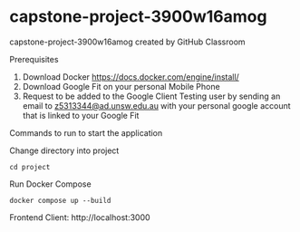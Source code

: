 # capstone-project-3900w16amog
capstone-project-3900w16amog created by GitHub Classroom

Prerequisites
1. Download Docker https://docs.docker.com/engine/install/
2. Download Google Fit on your personal Mobile Phone
3. Request to be added to the Google Client Testing user by sending an email to z5313344@ad.unsw.edu.au with your personal google account that is linked to your Google Fit

Commands to run to start the application

Change directory into project
```
cd project
```

Run Docker Compose
```
docker compose up --build
```

Frontend Client: http://localhost:3000
